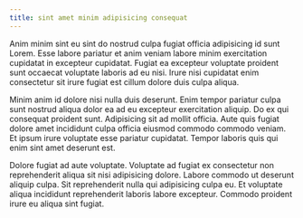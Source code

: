 ```yaml
---
title: sint amet minim adipisicing consequat
---
```


Anim minim sint eu sint do nostrud culpa fugiat officia adipisicing id sunt Lorem. Esse labore pariatur et anim veniam labore minim exercitation cupidatat in excepteur cupidatat. Fugiat ea excepteur voluptate proident sunt occaecat voluptate laboris ad eu nisi. Irure nisi cupidatat enim consectetur sit irure fugiat est cillum dolore duis culpa aliqua.

Minim anim id dolore nisi nulla duis deserunt. Enim tempor pariatur culpa sunt nostrud aliqua dolor ea ad eu excepteur exercitation aliquip. Do ex qui consequat proident sunt. Adipisicing sit ad mollit officia. Aute quis fugiat dolore amet incididunt culpa officia eiusmod commodo commodo veniam. Et ipsum irure voluptate esse pariatur cupidatat. Tempor laboris quis qui enim sint amet deserunt est.

Dolore fugiat ad aute voluptate. Voluptate ad fugiat ex consectetur non reprehenderit aliqua sit nisi adipisicing dolore. Labore commodo ut deserunt aliquip culpa. Sit reprehenderit nulla qui adipisicing culpa eu. Et voluptate aliqua incididunt reprehenderit laboris labore excepteur. Commodo proident irure eu aliqua sint fugiat.